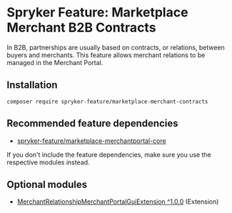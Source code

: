 # Spryker Feature: Marketplace Merchant B2B Contracts

In B2B, partnerships are usually based on contracts, or relations, between buyers and merchants. This feature allows merchant relations to be managed in the Merchant Portal.

## Installation

```
composer require spryker-feature/marketplace-merchant-contracts
```

## Recommended feature dependencies
- [spryker-feature/marketplace-merchantportal-core](https://github.com/spryker-feature/marketplace-merchantportal-core)

If you don't include the feature dependencies, make sure you use the respective modules instead.

## Optional modules
- [MerchantRelationshipMerchantPortalGuiExtension ^1.0.0](https://github.com/spryker/merchant-relationship-merchant-portal-gui-extension) (Extension)
